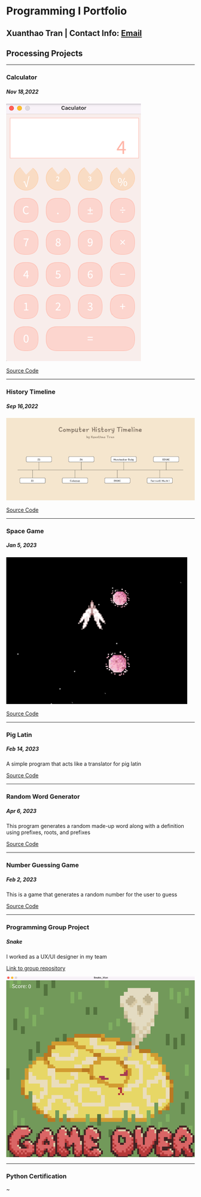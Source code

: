 # Programming I Portfolio
## Xuanthao Tran | Contact Info: [Email](mailto:xuxuanthao@gmail.com?subject=[GitHub]%20Source%20Han%20Sans)

## Processing Projects

***
 
### Calculator
##### Nov 18,2022
![running calculator](https://github.com/XuanthaoT/ProgrammingPortfolio/blob/main/images/calc.png?raw=true)

[Source Code](https://github.com/XuanthaoT/ProgrammingPortfolio/tree/main/src/calculator)

***

### History Timeline
##### Sep 16,2022
![running timeline](https://github.com/XuanthaoT/ProgrammingPortfolio/blob/main/images/timeline.png?raw=true)

[Source Code](https://github.com/XuanthaoT/ProgrammingPortfolio/tree/main/src/history_timeline)

***

### Space Game 
##### Jan 5, 2023
![running space](https://github.com/XuanthaoT/ProgrammingPortfolio/blob/main/images/spacegame.png?raw=true)

[Source Code](https://github.com/XuanthaoT/ProgrammingPortfolio/tree/main/src/spacegame)

***

### Pig Latin
##### Feb 14, 2023
A simple program that acts like a translator for pig latin

[Source Code](https://github.com/XuanthaoT/ProgrammingPortfolio/tree/main/src/piglatin)

***

### Random Word Generator 
##### Apr 6, 2023
This program generates a random made-up word along with a definition using prefixes, roots, and prefixes 

[Source Code](https://github.com/XuanthaoT/ProgrammingPortfolio/blob/main/src/WordApp/WordApp.txt)

***

### Number Guessing Game
##### Feb 2, 2023
This is a game that generates a random number for the user to guess

[Source Code](https://github.com/XuanthaoT/ProgrammingPortfolio/blob/main/src/NumberGuessing/NumberGuessing.txt)

***

### Programming Group Project 
##### Snake
I worked as a UX/UI designer in my team

[Link to group repository](https://github.com/LemScoot/Group-Project-for-Programming-2023/tree/main)

![running snake](https://github.com/XuanthaoT/ProgrammingPortfolio/blob/main/images/snake.png?raw=true)

***

### Python Certification 
~ 
